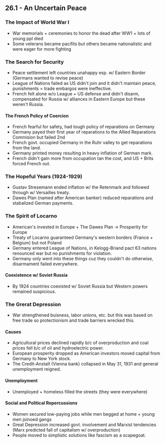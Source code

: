 ## 26.1 - An Uncertain Peace
### The Impact of World War I
- War memorials + ceremonies to honor the dead after WW1 + lots of young ppl died
- Some veterans became pacifits but others became nationalistic and were eager for more fighting
### The Search for Security
- Peace settlement left countries unahappy esp. w/ Eastern Border (Germans wanted to revise peace)
- League of Nations failed as US didn't join and it didn't maintain peace, punishments = trade embargos were ineffective.
- French felt alone w/o League + US defense and didn't disarm, compensated for Russia w/ alliances in Eastern Europe but these weren't Russia.
#### The French Policy of Coercion
- French fearful for safety, had tough policy of reparations on Germany
- Germany payed their first year of reparations to the Allied Reparations Commision but failed 2nd
- French govt. occupied Germany in the Ruhr valley to get reparations from the land.
- Germany printed money resulting in heavy inflation of German mark.
- French didn't gain more from occupation tan the cost, and US + Brits forced French out.
### The Hopeful Years (1924-1929)
- Gustav Stresemann ended inflation w/ the Retenmark and followed through w/ Versailles treaty.
- Dawes Plan (named after American banker) reduced reparations and stabalized German payments.
### The Spirit of Locarno
- American's invested in Europe + The Dawes Plan -> Prosperity for Europe
- Treaty of Locarno guaranteed Germany's western borders (France + Belgium) but not Poland
- Germany entered League of Nations, in Kelogg-Briand pact 63 nations renounced war but no punishments for violation.
- Germany only went into these things cuz they couldn't do otherwise, disarmament failed everywhere.
#### Coexistence w/ Soviet Russia
- By 1924 countries coexisted w/ Soviet Russia but Western powers remained suspicious.
### The Grerat Depression
- War strengthened buisness, labor unions, etc. but this was based on free trade so protectionism and trade barriers wrecked this.
#### Causes
- Agricultural prices declined rapidly b/c of overproduction and coal prices fell b/c of oil and hydroelectric power.
- European prosperity dropped as American investors moved capital from Germany to New York stock.
- The Credit-Anstalt (Vienna bank) collapsed in May 31, 1931 and general unemployment reigned.
#### Unemployment
- Unemployed + homeless filled the streets (they were everywhere)
#### Social and Political Repercussions
- Women secured low-paying jobs while men begged at home + young men joinoed gangs
- Great Depression increased govt. involvement and Marxist tendencies (Marx predicted fall of capitalism w/ overproduction)
- People moved to simplistic solutions like fascism as a scapegoat.
